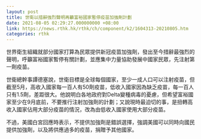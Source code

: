 ```yaml
---
layout: post
title: 世衛以措辭強烈聲明再籲富裕國家暫停疫苗加強劑計劃
date: 2021-08-05 02:29:27.000000000 +08:00
link: https://news.rthk.hk/rthk/ch/component/k2/1604313-20210805.htm
categories: rthk
---
```


世界衛生組織就部分國家打算為民眾提供新冠疫苗加強劑，發出至今措辭最強烈的聲明，呼籲富裕國家暫停有關計劃，並應集中力量協助發展中國家民眾，先注射第一劑疫苗。

世衛總幹事譚德塞說，世衛目標是全球每個國家，至少一成人口可以注射疫苗，但截至5月，高收入國家每一百人有50劑疫苗，低收入國家因為缺乏疫苗，每一百人只有1.5劑，差距很大。他說明白各地政府對Delta變種病毒的憂慮，但希望富裕國家至少在9月底前，不要推行注射加強劑的計劃；又說現時最迫切的事，是扭轉高收入國家佔用大部分疫苗的情況，改為由低收入國家使用大部分疫苗。 

不過，美國白宮回應時表示，不提供加強劑是錯誤選擇，強調美國可以同時向國民提供加強劑，以及將供應過多的疫苗，捐贈予其他國家。
